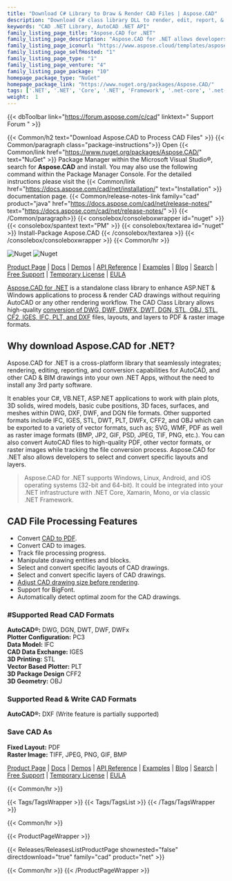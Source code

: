 ```yaml
---
title: "Download C# Library to Draw & Render CAD Files | Aspose.CAD"
description: "Download C# class library DLL to render, edit, report, & convert AutoCAD®, CAD, BIM to PDF & image formats via API. Select & convert specific layouts, layers."
keywords: "CAD .NET Library, AutoCAD .NET API"
family_listing_page_title: "Aspose.CAD for .NET"
family_listing_page_description: "Aspose.CAD for .NET allows developers to convert AutoCAD DWG and DXF and DGN, DWF, DWFX, IFC, IGS, IGES, STL, DWT, FBX, CF2, CFF2, OBJ and other CAD formats files to PDF, SVG, WMF and Raster images. It is a native API and does not require AutoCAD or any other software to be installed."
family_listing_page_iconurl: "https://www.aspose.cloud/templates/aspose/App_Themes/V3/images/cad/272x272/aspose_cad-for-net-min.png"
family_listing_page_selfHosted: "1"
family_listing_page_type: "1"
family_listing_page_venture: "4"
family_listing_page_package: "10"
homepage_package_type: "NuGet"
homepage_package_link: "https://www.nuget.org/packages/Aspose.CAD/"
tags: ['.NET', '.NET', 'Core', '.NET', 'Framework', '.net-core', '.net-standard', '.netcore', '.netstandard', '.netstandard2.0', '3D', 'acad', 'API', 'ASP.NET', 'aspnetcore', 'Aspose', 'Aspose.CAD', 'Aspose.Total', 'Assembly', 'cad-to-bmp', 'cad-to-gif', 'cad-to-jpeg', 'cad-to-pdf', 'cad-to-png', 'cad-to-tiff', 'Component', 'Conholdate', 'Conholdate.Total', 'convert', 'converter', 'Core', 'cross-platform', 'csharp', 'dgn', 'Document', 'dotnet', 'dotnet-core', 'dotnet-standard', 'dotnetcore', 'dotnetframework', 'dotnetstandard', 'drawing', 'dwf-to-bmp', 'dwf-to-gif', 'dwf-to-jpeg', 'dwf-to-png', '', 'dwf-to-tiff', 'dwfx', 'dwg-to-bmp', 'dwg-to-gif', 'dwg-to-jpeg', 'dwg-to-png', 'dwg-to-tiff', 'dwt', 'dxf-to-bmp', 'dxf-to-gif', 'dxf-to-jpeg', 'dxf-to-png', 'dxf-to-tiff', 'export', 'Fast', 'forms', 'Framework', 'ifc', 'iges', 'layer', 'Library', 'Linux', 'macOS', 'Microsoft', 'mono', 'mvc', 'net-core', 'net-standard', 'netcore', 'netstandard', 'netstandard2.0', 'obj', 'plt', 'security', 'Standard', 'stl', 'VisualStudio', 'Windows-Forms', 'winforms', 'Render', 'Vector', 'AutoCAD', 'RealDWG', 'Raster', 'Image', '2D', 'Core', 'Graphics', 'Imaging']
weight:  1
---
```


{{< dbToolbar link="https://forum.aspose.com/c/cad" linktext=" Support Forum " >}}

{{< Common/h2 text="Download Aspose.CAD to Process CAD Files"  >}}
{{< Common/paragraph class="package-instructions">}}
Open {{< Common/link href="https://www.nuget.org/packages/Aspose.CAD/" text="NuGet"  >}} Package Manager within the Microsoft Visual Studio&reg;, search for <b>Aspose.CAD</b> and install. You may also use the following command within the Package Manager Console. For the detailed instructions please visit the {{< Common/link href="https://docs.aspose.com/cad/net/installation/" text="Installation"  >}} documentation page.
{{< Common/release-notes-link family="cad" product="java" href="https://docs.aspose.com/cad/net/release-notes/" text="https://docs.aspose.com/cad/net/release-notes/"  >}}
{{< /Common/paragraph>}}
{{< consolebox/consoleboxwrapper id="nuget" >}}
       {{< consolebox/spantext text="PM" >}}
       {{< consolebox/textarea id="nuget" >}} Install-Package Aspose.CAD {{< /consolebox/textarea >}}
{{< /consolebox/consoleboxwrapper >}}
{{< Common/hr >}}

![Nuget](https://img.shields.io/nuget/v/Aspose.CAD) ![Nuget](https://img.shields.io/nuget/dt/Aspose.CAD?label=nuget%20downloads)

[Product Page](https://products.aspose.com/cad/net/) | [Docs](https://docs.aspose.com/cad/net/) | [Demos](https://products.aspose.app/cad/family) | [API Reference](https://reference.aspose.com/cad/net/) | [Examples](https://github.com/aspose-cad/Aspose.CAD-for-.NET) | [Blog](https://blog.aspose.com/category/cad/) | [Search](https://search.aspose.com/) | [Free Support](https://forum.aspose.com/c/cad) | [Temporary License](https://purchase.aspose.com/temporary-license) | [EULA](https://about.aspose.com/legal/eula/)

[Aspose.CAD for .NET](https://products.aspose.com/cad/net/) is a standalone class library to enhance ASP.NET & Windows applications to process & render CAD drawings without requiring AutoCAD or any other rendering workflow. The CAD Class Library allows high-quality [conversion of DWG, DWF, DWFX, DWT, DGN, STL, OBJ, STL, CF2, IGES, IFC, PLT, and DXF](https://docs.aspose.com/cad/net/supported-file-formats/) files, layouts, and layers to PDF & raster image formats.

## Why download Aspose.CAD for .NET?

Aspose.CAD for .NET is a cross-platform library that seamlessly integrates; rendering, editing, reporting, and conversion capabilities for AutoCAD, and other CAD & BIM drawings into your own .NET Apps, without the need to install any 3rd party software.

It enables your C#, VB.NET, ASP.NET applications to work with plain plots, 3D solids, wired models, basic cube positions, 3D faces, surfaces, and meshes within DWG, DXF, DWF, and DGN file formats. Other supported formats include IFC, IGES, STL, DWT, PLT, DWFx, CFF2, and OBJ which can be exported to a variety of vector formats, such as; SVG, WMF, PDF as well as raster image formats (BMP, JP2, GIF, PSD, JPEG, TIF, PNG, etc.). You can also convert AutoCAD files to high-quality PDF, other vector formats, or raster images while tracking the file conversion process. Aspose.CAD for .NET also allows developers to select and convert specific layouts and layers.

> Aspose.CAD for .NET supports Windows, Linux, Android, and iOS operating systems (32-bit and 64-bit). It could be integrated into your .NET infrastructure with .NET Core, Xamarin, Mono, or via classic .NET Framework.

## CAD File Processing Features

- Convert [CAD to PDF](https://docs.aspose.com/cad/net/converting-cad-drawings-to-pdf-and-raster-image-formats/).
- Convert CAD to images.
- Track file processing progress.
- Manipulate drawing entities and blocks.
- Select and convert specific layouts of CAD drawings.
- Select and convert specific layers of CAD drawings.
- [Adjust CAD drawing size before rendering](https://docs.aspose.com/cad/net/adjusting-cad-drawing-size/).
- Support for BigFont.
- Automatically detect optimal zoom for the CAD drawings.

### #Supported Read CAD Formats

**AutoCAD®:** DWG, DGN, DWT, DWF, DWFx\
**Plotter Configuration:** PC3\
**Data Model:** IFC\
**CAD Data Exchange:** IGES\
**3D Printing:** STL\
**Vector Based Plotter:** PLT\
**3D Package Design** CFF2\
**3D Geometry:** OBJ

### Supported Read & Write CAD Formats

**AutoCAD®:** DXF (Write feature is partially supported)

### Save CAD As

**Fixed Layout:** PDF\
**Raster Image:** TIFF, JPEG, PNG, GIF, BMP

[Product Page](https://products.aspose.com/cad/net/) | [Docs](https://docs.aspose.com/cad/net/) | [Demos](https://products.aspose.app/cad/family) | [API Reference](https://reference.aspose.com/cad/net/) | [Examples](https://github.com/aspose-cad/Aspose.CAD-for-.NET) | [Blog](https://blog.aspose.com/category/cad/) | [Search](https://search.aspose.com/) | [Free Support](https://forum.aspose.com/c/cad) | [Temporary License](https://purchase.aspose.com/temporary-license) | [EULA](https://about.aspose.com/legal/eula/)

{{< Common/hr >}}

{{< Tags/TagsWrapper >}}
 {{< Tags/TagsList >}}
{{< /Tags/TagsWrapper >}}

{{< Common/hr >}}

{{< ProductPageWrapper >}}
<!-- ReleasesListProductPage-->
   {{< Releases/ReleasesListProductPage shownested="false"  directdownload="true" family="cad" product="net" >}}
<!-- /ReleasesListProductPage-->
{{< Common/hr >}}
{{< /ProductPageWrapper >}}
